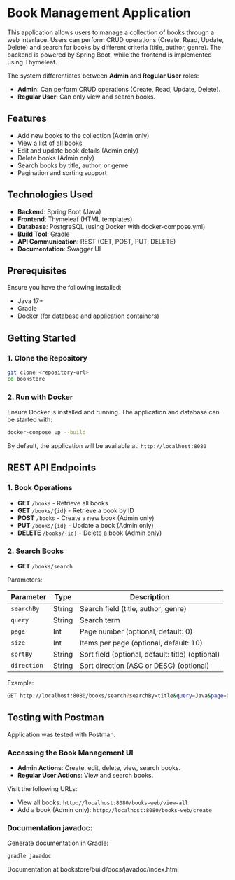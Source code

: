 # Book Management Application

This application allows users to manage a collection of books through a web interface. Users can perform CRUD operations (Create, Read, Update, Delete) and search for books by different criteria (title, author, genre). The backend is powered by Spring Boot, while the frontend is implemented using Thymeleaf.

The system differentiates between **Admin** and **Regular User** roles:

- **Admin**: Can perform CRUD operations (Create, Read, Update, Delete).
- **Regular User**: Can only view and search books.

## Features

- Add new books to the collection (Admin only)
- View a list of all books
- Edit and update book details (Admin only)
- Delete books (Admin only)
- Search books by title, author, or genre
- Pagination and sorting support

## Technologies Used

- **Backend**: Spring Boot (Java)
- **Frontend**: Thymeleaf (HTML templates)
- **Database**: PostgreSQL (using Docker with docker-compose.yml)
- **Build Tool**: Gradle
- **API Communication**: REST (GET, POST, PUT, DELETE)
- **Documentation**: Swagger UI

## Prerequisites

Ensure you have the following installed:

- Java 17+
- Gradle
- Docker (for database and application containers)

## Getting Started

### 1. Clone the Repository
```bash
git clone <repository-url>
cd bookstore
```

### 2. Run with Docker
Ensure Docker is installed and running. The application and database can be started with:

```bash
docker-compose up --build
```

By default, the application will be available at: `http://localhost:8080`

## REST API Endpoints

### 1. Book Operations

- **GET** `/books` - Retrieve all books
- **GET** `/books/{id}` - Retrieve a book by ID
- **POST** `/books` - Create a new book (Admin only)
- **PUT** `/books/{id}` - Update a book (Admin only)
- **DELETE** `/books/{id}` - Delete a book (Admin only)

### 2. Search Books

- **GET** `/books/search`

Parameters:

| Parameter  | Type   | Description                                      |
|------------|--------|--------------------------------------------------|
| `searchBy` | String | Search field (title, author, genre)              |
| `query`    | String | Search term                                      |
| `page`     | Int    | Page number (optional, default: 0)               |
| `size`     | Int    | Items per page (optional, default: 10)           |
| `sortBy`   | String | Sort field (optional, default: title) (optional) |
| `direction`| String | Sort direction (ASC or DESC) (optional)          |

Example:

```bash
GET http://localhost:8080/books/search?searchBy=title&query=Java&page=0&size=10
```

## Testing with Postman

Application was tested with Postman.

### Accessing the Book Management UI

- **Admin Actions**: Create, edit, delete, view, search books.
- **Regular User Actions**: View and search books.

Visit the following URLs:

- View all books: `http://localhost:8080/books-web/view-all`
- Add a book (Admin only): `http://localhost:8080/books-web/create`

### Documentation javadoc: 

Generate documentation in Gradle:

```bash
gradle javadoc
```

Documentation at bookstore/build/docs/javadoc/index.html